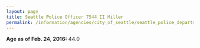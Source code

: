 ```yaml
---
layout: page
title: Seattle Police Officer 7544 II Miller
permalink: /information/agencies/city_of_seattle/seattle_police_department/copbook/7544/
---
```


**Age as of Feb. 24, 2016:** 44.0
